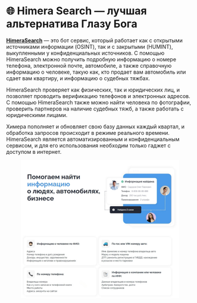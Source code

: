 # 🌐 Himera Search — лучшая альтернатива Глазу Бога

[**HimeraSearch**](https://botiprobiva.top/pages/HimeraSearch.html) — это бот сервис, который работает как с открытыми источниками информации (OSINT), так и с закрытыми (HUMINT), выкупленными у конфиденциальных источников. С помощью HimeraSearch можно получить подробную информацию о номере телефона, электронной почте, автомобиле, а также справочную информацию о человеке, такую как, кто продает вам автомобиль или сдает вам квартиру, и информацию о судебных тяжбах.

HimeraSearch проверяет как физических, так и юридических лиц, и позволяет проводить верификацию телефонов и электронных адресов. С помощью HimeraSearch также можно найти человека по фотографии, проверить партнеров на наличие судебных тяжб, а также работать с юридическими лицами.

Химера пополняет и обновляет свою базу данных каждый квартал, и обработка запросов происходит в режиме реального времени. HimeraSearch является автоматизированным и конфиденциальным сервисом, и для его использования необходим только гаджет с доступом в интернет.

<figure><img src="../.gitbook/assets/HM (1).jpg" alt=""><figcaption></figcaption></figure>
